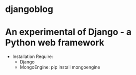 djangoblog
==========

An experimental of Django - a Python web framework 
========
- Installation Require: 
  + Django 
  + MongoEngine: pip install mongoengine
  
